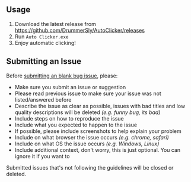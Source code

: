 ## Usage
1. Download the latest release from https://github.com/DrummerSly/AutoClicker/releases
2. Run `Auto Clicker.exe`
3. Enjoy automatic clicking!

## Submitting an Issue

Before [submitting an blank bug issue](https://github.com/DrummerSly/AutoClickers/issues/new), please:
- Make sure you submit an issue or suggestion
- Please read previous issue to make sure your issue was not listed/answered before
- Describe the issue as clear as possible, issues with bad titles and low quality descriptions will be deleted _(e.g. funny bug, its bad)_
- Include steps on how to reproduce the issue
- Include what you expected to happen to the issue
- If possible, please include screenshots to help explain your problem
- Include on what browser the issue occurs _(e.g. chrome, safari)_
- Include on what OS the issue occurs _(e.g. Windows, Linux)_
- Include additional context, don't worry, this is just optional. You can ignore it if you want to

Submitted issues that's not following the guidelines will be closed or deleted.
